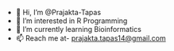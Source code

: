 - 👋 Hi, I’m @Prajakta-Tapas
- 👀 I’m interested in R Programming
- 🌱 I’m currently learning Bioinformatics
- 📫 Reach me at- prajakta.tapas14@gmail.com

<!---
Prajakta-Tapas/Prajakta-Tapas is a ✨ special ✨ repository because its `README.md` (this file) appears on your GitHub profile.
You can click the Preview link to take a look at your changes.
--->
